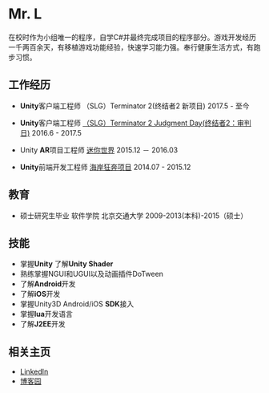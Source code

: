 # Mr. L
在校时作为小组唯一的程序，自学C#并最终完成项目的程序部分。游戏开发经历一千两百余天，有移植游戏功能经验，快速学习能力强。奉行健康生活方式，有跑步习惯。

## 工作经历
- **Unity**客户端工程师 （SLG）Terminator 2(终结者2 新项目) 2017.5 - 至今

- **Unity**客户端工程师 [（SLG）Terminator 2 Judgment Day(终结者2：审判日)](https://play.google.com/store/apps/details?id=com.gameholic.ggplay.terminator) 2016.6 - 2017.5

- Unity **AR**项目工程师 [迷你世界](https://item.taobao.com/item.htm?spm=a230r.1.14.1.BZRWzg&id=530403908388&ns=1&abbucket=10#detail) 2015.12 － 2016.03

- **Unity**前端开发工程师 [海岸狂奔项目](http://v.youku.com/v_show/id_XMTM0NDc2NDUwNA==.html?from=s1.8-1-1.2) 2014.07 - 2015.12


## 教育
- 硕士研究生毕业 软件学院 北京交通大学 2009-2013(本科)-2015（硕士）

## 技能
- 掌握**Unity** 了解**Unity Shader**
- 熟练掌握NGUI和UGUI以及动画插件DoTween
- 了解**Android**开发
- 了解**iOS**开发
- 掌握Unity3D Android/iOS **SDK**接入
- 掌握**lua**开发语言
- 了解**J2EE**开发

## 相关主页
- [LinkedIn](http://www.linkedin.com/in/lvlinxuan)
- [博客园](http://www.cnblogs.com/xuanll/)


